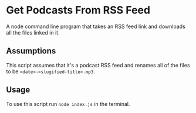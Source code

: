 # Get Podcasts From RSS Feed
A node command line program that takes an RSS feed link and downloads all the files linked in it.

## Assumptions
This script assumes that it's a podcast RSS feed and renames all of the files to be `<date>-<slugified-title>.mp3`.

## Usage
To use this script run `node index.js` in the terminal.
